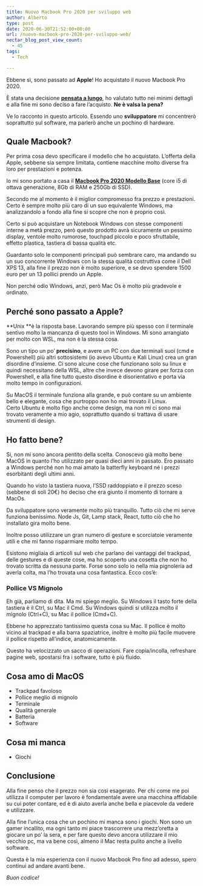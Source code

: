 ```yaml
---
title: Nuovo Macbook Pro 2020 per sviluppo web
author: Alberto
type: post
date: 2020-06-30T21:52:00+00:00
url: /nuovo-macbook-pro-2020-per-sviluppo-web/
nectar_blog_post_view_count:
  - 45
tags:
  - Tech

---
```

Ebbene sì, sono passato ad&nbsp;**Apple**! Ho acquistato il nuovo Macbook Pro 2020.

È stata una decisione **[pensata a lungo][1]**, ho valutato tutto nei minimi dettagli e alla fine mi sono deciso a fare l’acquisto. **Ne è valsa la pena?**

Ve lo racconto in questo articolo. Essendo uno&nbsp;**sviluppatore**&nbsp;mi concentrerò soprattutto sul software, ma parlerò anche un pochino di hardware.

## Quale Macbook?

Per prima cosa devo specificare il modello che ho acquistato. L’offerta della Apple, sebbene sia sempre limitata, contiene macchine molto diverse fra loro per prestazioni e potenza.

Io mi sono portato a casa il&nbsp;**<a href="https://www.apple.com/it/macbook-pro/" target="_blank" rel="noreferrer noopener">Macbook Pro 2020 Modello Base</a>**&nbsp;(core i5 di ottava generazione, 8Gb di RAM e 250Gb di SSD).

Secondo me al momento è il miglior compromesso fra prezzo e prestazioni. Certo è sempre molto più caro di un suo equivalente Windows, ma analizzandolo a fondo alla fine si scopre che non è proprio così.

Certo si può acquistare un Notebook Windows con stesse componenti interne a metà prezzo, però questo prodotto avrà sicuramente un pessimo display, ventole molto rumorose, touchpad piccolo e poco sfruttabile, effetto plastica, tastiera di bassa qualità etc.

Guardanto solo le componenti principali può sembrare caro, ma andando su un suo concorrente Windows con la stessa qualità costruttiva come il Dell XPS 13, alla fine il prezzo non è molto superiore, e se devo spendere 1500 euro per un 13 pollici prendo un Apple.

Non perché odio Windows, anzi, però Mac Os è molto più gradevole e ordinato.

## Perché sono passato a Apple?

**Unix&nbsp;**è la risposta base. Lavorando sempre più spesso con il terminale sentivo molto la mancanza di questo tool in Windows. Mi sono arrangiato per molto con WSL, ma non è la stessa cosa.

Sono un tipo un po’&nbsp;**precisino**, e avere un PC con due terminali suoi (cmd e Powershell) più altri sottosistemi (io avevo Ubuntu e Kali Linux) crea un gran disordine d’insieme. Ci sono alcune cose che funzionano solo su linux e quindi necessitano della WSL, altre che invece devono girare per forza con Powershell, e alla fine tutto questo disordine è disorientativo e porta via molto tempo in configurazioni.

Su MacOS il terminale funziona alla grande, e può contare su un ambiente bello e elegante, cosa che purtroppo non ho mai trovato il Linux. Certo Ubuntu è molto figo anche come design, ma non mi ci sono mai trovato veramente a mio agio, soprattutto quando si trattava di usare strumenti di design.

## Ho fatto bene?

Si, non mi sono ancora pentito della scelta. Conoscevo già molto bene MacOS in quanto l’ho utilizzato per quasi dieci anni in passato. Ero passato a Windows perché non ho mai amato la batterfly keyboard né i prezzi esorbitanti degli ultimi anni.

Quando ho visto la tastiera nuova, l’SSD raddoppiato e il prezzo sceso (sebbene di soli 20€) ho deciso che era giunto il momento di tornare a MacOs.

Da sviluppatore sono veramente molto più tranquillo. Tutto ciò che mi serve funziona benissimo. Node Js, Git, Lamp stack, React, tutto ciò che ho installato gira molto bene.

Inoltre posso utilizzare un gran numero di gesture e scorciatoie veramente utili e che mi fanno risparmiare molto tempo.

Esistono migliaia di articoli sul web che parlano dei vantaggi del trackpad, delle gestures e di queste cose, ma ho scoperto una cosetta che non ho trovato scritta da nessuna parte. Forse sono solo io nella mia pignoleria ad averla colta, ma l’ho trovata una cosa fantastica. Ecco cos’è:

### Pollice VS Mignolo

Eh già, parliamo di dita. Ma mi spiego meglio. Su Windows il tasto forte della tastiera è il Ctrl, su Mac il Cmd. Su Windows quindi si utilizza molto il mignolo (Ctrl+C), su Mac il pollice (Cmd+C).

Ebbene ho apprezzato tantissimo questa cosa su Mac. Il pollice è molto vicino al trackpad e alla barra spaziatrice, inoltre è molto più facile muovere il pollice rispetto all’indice, anatomicamente.

Questo ha velocizzato un sacco di operazioni. Fare copia/incolla, refreshare pagine web, spostarsi fra i software, tutto è più fluido.

## Cosa amo di MacOS

  * Trackpad favoloso
  * Pollice meglio di mignolo
  * Terminale
  * Qualità generale
  * Batteria
  * Software

## Cosa mi manca

  * Giochi

## Conclusione

Alla fine penso che il prezzo non sia così esagerato. Per chi come me poi utilizza il computer per lavoro è fondamentale avere una macchina affidabile su cui poter contare, ed è di aiuto averla anche bella e piacevole da vedere e utilizzare.

Alla fine l’unica cosa che un pochino mi manca sono i giochi. Non sono un gamer incallito, ma ogni tanto mi piace trascorrere una mezz’oretta a giocare un po’ la sera, e per fare questo devo ancora utilizzare il mio vecchio pc, ma va bene così, almeno il Mac resta pulito anche a livello software.

Questa è la mia esperienza con il nuovo Macbook Pro fino ad adesso, spero continui ad andare avanti bene.

_Buon codice!_

 [1]: https://albertoreineri.it/nuovi-macbook-con-m1-per-programmare/